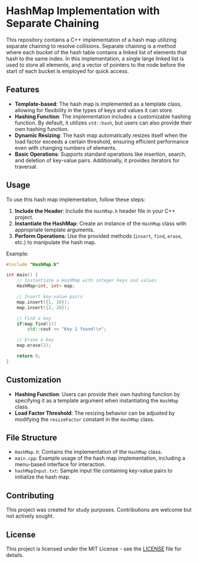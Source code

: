 # HashMap Implementation with Separate Chaining

This repository contains a C++ implementation of a hash map utilizing separate chaining to resolve collisions. Separate chaining is a method where each bucket of the hash table contains a linked list of elements that hash to the same index. In this implementation, a single large linked list is used to store all elements, and a vector of pointers to the node before the start of each bucket is employed for quick access.

## Features

- **Template-based**: The hash map is implemented as a template class, allowing for flexibility in the types of keys and values it can store.
- **Hashing Function**: The implementation includes a customizable hashing function. By default, it utilizes `std::hash`, but users can also provide their own hashing function.
- **Dynamic Resizing**: The hash map automatically resizes itself when the load factor exceeds a certain threshold, ensuring efficient performance even with changing numbers of elements.
- **Basic Operations**: Supports standard operations like insertion, search, and deletion of key-value pairs. Additionally, it provides iterators for traversal.

## Usage

To use this hash map implementation, follow these steps:

1. **Include the Header**: Include the `HashMap.h` header file in your C++ project.
2. **Instantiate the HashMap**: Create an instance of the `HashMap` class with appropriate template arguments.
3. **Perform Operations**: Use the provided methods (`insert`, `find`, `erase`, etc.) to manipulate the hash map.

Example:

```cpp
#include "HashMap.h"

int main() {
    // Instantiate a HashMap with integer keys and values
    HashMap<int, int> map;

    // Insert key-value pairs
    map.insert({1, 10});
    map.insert({2, 20});

    // Find a key
    if(map.find(1))
        std::cout << "Key 1 found!\n";

    // Erase a key
    map.erase(2);

    return 0;
}
```

## Customization

- **Hashing Function**: Users can provide their own hashing function by specifying it as a template argument when instantiating the `HashMap` class.
- **Load Factor Threshold**: The resizing behavior can be adjusted by modifying the `resizeFactor` constant in the `HashMap` class.

## File Structure

- `HashMap.h`: Contains the implementation of the `HashMap` class.
- `main.cpp`: Example usage of the hash map implementation, including a menu-based interface for interaction.
- `hashMapInput.txt`: Sample input file containing key-value pairs to initialize the hash map.

## Contributing

This project was created for study purposes. Contributions are welcome but not actively sought.

## License

This project is licensed under the MIT License - see the [LICENSE](LICENSE.md) file for details.
